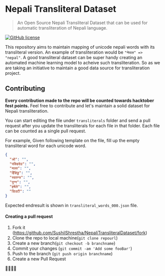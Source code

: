 # Nepali Transliteral Dataset
> An Open Source Nepali Transliteral Dataset that can be used for automatic transliteration of Nepali language.

[![GitHub license](https://img.shields.io/github/license/SushilShrestha/pyBSDate)](https://github.com/SushilShrestha/pyBSDate/blob/master/License)


This repository aims to maintain mapping of unicode nepali words with its transliteral version. An example of transliteration would be `"नेपाल" => "nepal"`. A good transliteral dataset can be super handy creating an automated machine learning model to acheive such transliteration. So as we are taking an initiative to maintain a good data source for transliteration project. 

## Contributing
**Every contribution made to the repo will be counted towards hacktober fest points.** Feel free to contribute and let's maintain a solid dataset for Nepali transliteration.

You can start editing the file under `transliterals` folder and send a pull request after you update the transliterals for each file in that folder. Each file can be counted as a single pull request. 

For example, Given following template on the file, fill up the empty transliteral word for each unicode word.
```json
{
  "ओ": "",
  "पक्डिदेउ": "",
  "मल्ल": "",
  "हिँडेछु": "",
  "स्वतन्त्र": "",
  "पुग्न": "",
  "हर्षले": "",
  "डिउटी": ""
}
```

Expected endresult is shown in `transliteral_words_000.json` file.

#### Creating a pull request
1. Fork it (<https://github.com/SushilShrestha/NepaliTransliteralDataset/fork>)
2. Clone the repo to local machine(`git clone repourl`)
2. Create a new branch(`git checkout -b branchname`)
3. Commit your changes (`git commit -am 'Add some fooBar'`)
4. Push to the branch (`git push origin branchname`)
5. Create a new Pull Request

🎉🎉🎉🎉


